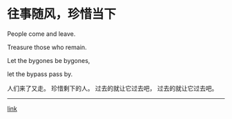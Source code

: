 # 往事随风，珍惜当下

People come and leave.

Treasure those who remain.

Let the bygones be bygones, 

let the bypass pass by.

人们来了又走。
珍惜剩下的人。
过去的就让它过去吧，
过去的就让它过去吧。


-----

[link](link.html)
